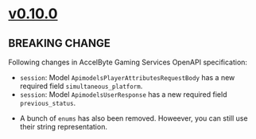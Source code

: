 # [v0.10.0]

## BREAKING CHANGE

Following changes in AccelByte Gaming Services OpenAPI specification:

- `session`: Model `ApimodelsPlayerAttributesRequestBody` has a new required field `simultaneous_platform`.
- `session`: Model `ApimodelsUserResponse` has a new required field `previous_status`.

* A bunch of `enums` has also been removed. Howeever, you can still use their string representation.

[v0.10.0]: https://github.com/AccelByte/accelbyte-python-modular-sdk/compare/services-session/v0.9.0..services-session/v0.10.0

